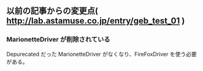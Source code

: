 ## 以前の記事からの変更点( http://lab.astamuse.co.jp/entry/geb_test_01 )

### MarionetteDriver が削除されている

Depurecated だった MarionetteDriver がなくなり、FireFoxDriver を使う必要がある。

